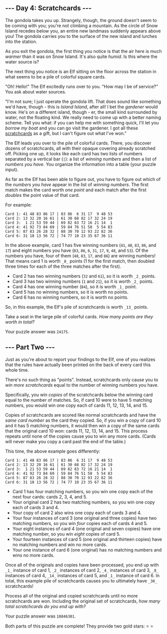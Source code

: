 \--- Day 4: Scratchcards ---
----------------------------

The gondola takes you up. Strangely, though, the ground doesn't seem to be coming with you; you're not climbing a mountain. As the circle of Snow Island recedes below you, an entire new landmass suddenly appears above you! The gondola carries you to the surface of the new island and lurches into the station.

As you exit the gondola, the first thing you notice is that the air here is much _warmer_ than it was on Snow Island. It's also quite _humid_. Is this where the water source is?

The next thing you notice is an Elf sitting on the floor across the station in what seems to be a pile of colorful square cards.

"Oh! Hello!" The Elf excitedly runs over to you. "How may I be of service?" You ask about water sources.

"I'm not sure; I just operate the gondola lift. That does sound like something we'd have, though - this is _Island Island_, after all! I bet the _gardener_ would know. He's on a different island, though - er, the small kind surrounded by water, not the floating kind. We really need to come up with a better naming scheme. Tell you what: if you can help me with something quick, I'll let you _borrow my boat_ and you can go visit the gardener. I got all these [scratchcards](https://en.wikipedia.org/wiki/Scratchcard) as a gift, but I can't figure out what I've won."

The Elf leads you over to the pile of colorful cards. There, you discover dozens of scratchcards, all with their opaque covering already scratched off. Picking one up, it looks like each card has two lists of numbers separated by a vertical bar (`|`): a list of _winning numbers_ and then a list of _numbers you have_. You organize the information into a table (your puzzle input).

As far as the Elf has been able to figure out, you have to figure out which of the _numbers you have_ appear in the list of _winning numbers_. The first match makes the card worth _one point_ and each match after the first _doubles_ the point value of that card.

For example:

    Card 1: 41 48 83 86 17 | 83 86  6 31 17  9 48 53
    Card 2: 13 32 20 16 61 | 61 30 68 82 17 32 24 19
    Card 3:  1 21 53 59 44 | 69 82 63 72 16 21 14  1
    Card 4: 41 92 73 84 69 | 59 84 76 51 58  5 54 83
    Card 5: 87 83 26 28 32 | 88 30 70 12 93 22 82 36
    Card 6: 31 18 13 56 72 | 74 77 10 23 35 67 36 11
    

In the above example, card 1 has five winning numbers (`41`, `48`, `83`, `86`, and `17`) and eight numbers you have (`83`, `86`, `6`, `31`, `17`, `9`, `48`, and `53`). Of the numbers you have, four of them (`48`, `83`, `17`, and `86`) are winning numbers! That means card 1 is worth `_8_` points (1 for the first match, then doubled three times for each of the three matches after the first).

*   Card 2 has two winning numbers (`32` and `61`), so it is worth `_2_` points.
*   Card 3 has two winning numbers (`1` and `21`), so it is worth `_2_` points.
*   Card 4 has one winning number (`84`), so it is worth `_1_` point.
*   Card 5 has no winning numbers, so it is worth no points.
*   Card 6 has no winning numbers, so it is worth no points.

So, in this example, the Elf's pile of scratchcards is worth `_13_` points.

Take a seat in the large pile of colorful cards. _How many points are they worth in total?_

Your puzzle answer was `24175`.

\--- Part Two ---
-----------------

Just as you're about to report your findings to the Elf, one of you realizes that the rules have actually been printed on the back of every card this whole time.

There's no such thing as "points". Instead, scratchcards only cause you to _win more scratchcards_ equal to the number of winning numbers you have.

Specifically, you win _copies_ of the scratchcards below the winning card equal to the number of matches. So, if card 10 were to have 5 matching numbers, you would win one copy each of cards 11, 12, 13, 14, and 15.

Copies of scratchcards are scored like normal scratchcards and have the _same card number_ as the card they copied. So, if you win a copy of card 10 and it has 5 matching numbers, it would then win a copy of the same cards that the original card 10 won: cards 11, 12, 13, 14, and 15. This process repeats until none of the copies cause you to win any more cards. (Cards will never make you copy a card past the end of the table.)

This time, the above example goes differently:

    Card 1: 41 48 83 86 17 | 83 86  6 31 17  9 48 53
    Card 2: 13 32 20 16 61 | 61 30 68 82 17 32 24 19
    Card 3:  1 21 53 59 44 | 69 82 63 72 16 21 14  1
    Card 4: 41 92 73 84 69 | 59 84 76 51 58  5 54 83
    Card 5: 87 83 26 28 32 | 88 30 70 12 93 22 82 36
    Card 6: 31 18 13 56 72 | 74 77 10 23 35 67 36 11
    

*   Card 1 has four matching numbers, so you win one copy each of the next four cards: cards 2, 3, 4, and 5.
*   Your original card 2 has two matching numbers, so you win one copy each of cards 3 and 4.
*   Your copy of card 2 also wins one copy each of cards 3 and 4.
*   Your four instances of card 3 (one original and three copies) have two matching numbers, so you win _four_ copies each of cards 4 and 5.
*   Your eight instances of card 4 (one original and seven copies) have one matching number, so you win _eight_ copies of card 5.
*   Your fourteen instances of card 5 (one original and thirteen copies) have no matching numbers and win no more cards.
*   Your one instance of card 6 (one original) has no matching numbers and wins no more cards.

Once all of the originals and copies have been processed, you end up with `_1_` instance of card 1, `_2_` instances of card 2, `_4_` instances of card 3, `_8_` instances of card 4, `_14_` instances of card 5, and `_1_` instance of card 6. In total, this example pile of scratchcards causes you to ultimately have `_30_` scratchcards!

Process all of the original and copied scratchcards until no more scratchcards are won. Including the original set of scratchcards, _how many total scratchcards do you end up with?_

Your puzzle answer was `18846301`.

Both parts of this puzzle are complete! They provide two gold stars: ⭐ ⭐



